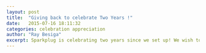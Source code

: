 ```yaml
---
layout: post
title:  "Giving back to celebrate Two Years !"
date:   2015-07-16 18:11:32
categories: celebration appreciation
author: "Ray Besiga"
excerpt: Sparkplug is celebrating two years since we set up! We wish to give back to our beloved community. Bloggers and writers, we have a discounted bundle for you!!" 
---
```


